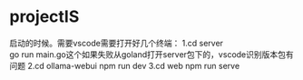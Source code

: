 # projectIS
启动的时候。需要vscode需要打开好几个终端：
1.cd server    
   go run main.go这个如果失败从goland打开server包下的，vscode识别版本包有问题
2.cd ollama-webui
   npm run dev
3.cd web
  npm run serve
